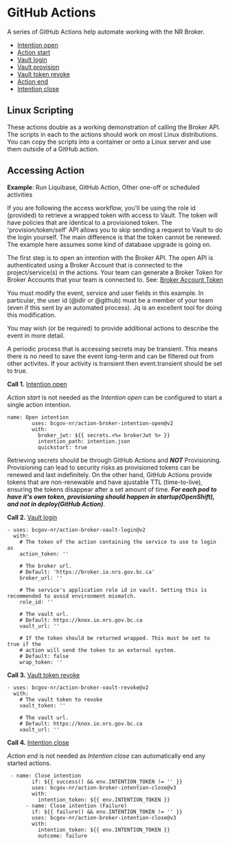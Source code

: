 # GitHub Actions

A series of GitHub Actions help automate working with the NR Broker.

* [Intention open](https://github.com/bcgov-nr/action-broker-intention-open)
* [Action start](https://github.com/bcgov-nr/action-broker-action-start)
* [Vault login](https://github.com/bcgov-nr/action-broker-vault-login)
* [Vault provision](https://github.com/bcgov-nr/action-broker-vault-provision)
* [Vault token revoke](https://github.com/bcgov-nr/action-broker-vault-revoke)
* [Action end](https://github.com/bcgov-nr/action-broker-action-end)
* [Intention close](https://github.com/bcgov-nr/action-broker-intention-close)

## Linux Scripting

These actions double as a working demonstration of calling the Broker API. The scripts in each to the actions should work on most Linux distributions. You can copy the scripts into a container or onto a Linux server and use them outside of a GitHub action. 

## Accessing Action

**Example**: Run Liquibase, GitHub Action, Other one-off or scheduled activities

If you are following the access workflow, you'll be using the role id (provided) to retrieve a wrapped token with access to Vault. The token will have policies that are identical to a provisioned token. The 'provision/token/self' API allows you to skip sending a request to Vault to do the login yourself. The main difference is that the token cannot be renewed. The example here assumes some kind of database upgrade is going on.

The first step is to open an intention with the Broker API. The open API is authenticated using a Broker Account that is connected to the project/service(s) in the actions. Your team can generate a Broker Token for Broker Accounts that your team is connected to. See: [Broker Account Token](dev_account_token.md)

You must modify the event, service and user fields in this example. In particular, the user id (<username>@idir or <username>@github) must be a member of your team (even if this sent by an automated process). Jq is an excellent tool for doing this modification.

You may wish (or be required) to provide additional actions to describe the event in more detail.

A periodic process that is accessing secrets may be transient. This means there is no need to save the event long-term and can be filtered out from other activites. If your activity is transient then event.transient should be set to true.

**Call   1.** [Intention open](https://github.com/bcgov-nr/action-broker-intention-open)

*Action start* is not needed as the *Intention open* can be configured to start a single action intention. 
```
name: Open intention
        uses: bcgov-nr/action-broker-intention-open@v2
        with:
          broker_jwt: ${{ secrets.<%= brokerJwt %> }}
          intention_path: intention.json
          quickstart: true
```
Retrieving secrets should be through GitHub Actions and ***NOT*** Provisioning. Provisioning can lead to security risks as provisioned tokens can be renewed and last indefinitely. On the other hand, GitHub Actions provide tokens that are non-renewable and have ajustable TTL (time-to-live), ensuring the tokens disappear after a set amount of time. ***For each pod to have it's own token, provisioning should happen in startup(OpenShift), and not in deploy(GitHub Action)***. 


**Call  2.** [Vault login](https://github.com/bcgov-nr/action-broker-vault-login)

```
- uses: bcgov-nr/action-broker-vault-login@v2
  with:
    # The token of the action containing the service to use to login as
    action_token: ''

    # The broker url.
    # Default: 'https://broker.io.nrs.gov.bc.ca'
    broker_url: ''

    # The service's application role id in vault. Setting this is recommended to avoid environment mismatch.
    role_id: ''

    # The vault url.
    # Default: https://knox.io.nrs.gov.bc.ca
    vault_url: ''

    # If the token should be returned wrapped. This must be set to true if the
    # action will send the token to an external system.
    # Default: false
    wrap_token: ''
```


**Call  3.** [Vault token revoke](https://github.com/bcgov-nr/action-broker-vault-revoke)

```
- uses: bcgov-nr/action-broker-vault-revoke@v2
  with:
    # The vault token to revoke
    vault_token: ''

    # The vault url.
    # Default: https://knox.io.nrs.gov.bc.ca
    vault_url: ''
```


**Call  4.** [Intention close](https://github.com/bcgov-nr/action-broker-intention-close)

*Action end* is not needed as *Intention close* can automatically end any started actions. 
```
 - name: Close intention
        if: ${{ success() && env.INTENTION_TOKEN != '' }}
        uses: bcgov-nr/action-broker-intention-close@v3
        with:
          intention_token: ${{ env.INTENTION_TOKEN }}
      - name: Close intention (Failure)
        if: ${{ failure() && env.INTENTION_TOKEN != '' }}
        uses: bcgov-nr/action-broker-intention-close@v3
        with:
          intention_token: ${{ env.INTENTION_TOKEN }}
          outcome: failure
```

